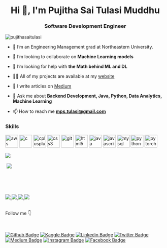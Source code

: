 <h1 align="center">Hi 👋, I'm Pujitha Sai Tulasi Muddhu</h1>
<h3 align="center">Software Development Engineer</h3>

<p align="left"> <img src="https://komarev.com/ghpvc/?username=pujithasaitulasi" alt="pujithasaitulasi" /> </p>

- 🔭 I’m an Engineering Management grad at Northeastern University.

- 👯 I’m looking to collaborate on **Machine Learning models**

- 🤝 I’m looking for help with **the Math behind ML and DL**

- 👨‍💻 All of my projects are available at my [website](https://pujithasaitulasimuddhu.netlify.app)

- 📝 I write articles on [Medium](https://medium.com/@mps.tulasi)

- 💬 Ask me about **Backend Development, Java, Python, Data Analytics, Machine Learning**

- 📫 How to reach me **mps.tulasi@gmail.com**


### Skills
<!-- BLOG-POST-LIST:START -->
<!-- BLOG-POST-LIST:END -->

<p align="left"><img src="https://devicons.github.io/devicon/devicon.git/icons/amazonwebservices/amazonwebservices-original-wordmark.svg" alt="aws" width="40" height="40"/> <img src="https://devicons.github.io/devicon/devicon.git/icons/c/c-original.svg" alt="c" width="40" height="40"/> <img src="https://devicons.github.io/devicon/devicon.git/icons/cplusplus/cplusplus-original.svg" alt="cplusplus" width="40" height="40"/> <img src="https://devicons.github.io/devicon/devicon.git/icons/css3/css3-original-wordmark.svg" alt="css3" width="40" height="40"/> <img src="https://www.vectorlogo.zone/logos/git-scm/git-scm-icon.svg" alt="git" width="40" height="40"/> <img src="https://devicons.github.io/devicon/devicon.git/icons/html5/html5-original-wordmark.svg" alt="html5" width="40" height="40"/> <img src="https://devicons.github.io/devicon/devicon.git/icons/java/java-original-wordmark.svg" alt="java" width="40" height="40"/> <img src="https://devicons.github.io/devicon/devicon.git/icons/javascript/javascript-original.svg" alt="javascript" width="40" height="40"/> <img src="https://devicons.github.io/devicon/devicon.git/icons/mysql/mysql-original-wordmark.svg" alt="mysql" width="40" height="40"/> <img src="https://devicons.github.io/devicon/devicon.git/icons/python/python-original.svg" alt="python" width="40" height="40"/> <img src="https://www.vectorlogo.zone/logos/pytorch/pytorch-icon.svg" alt="pytorch" width="40" height="40"/></p><p><img align="left" src="https://github-readme-stats.vercel.app/api/top-langs/?username=pujithasaitulasi&theme=dark&hide_langs_below=1" /></p>
<br>
<p>&nbsp;<img align="center" src="https://github-readme-stats.vercel.app/api?username=pujithasaitulasi&&show_icons=true&title_color=ffffff&icon_color=bb2acf&text_color=daf7dc&bg_color=151515" /></p>

<div> 
<br><br><br><br>
<a href=https://www.gsyay.com>
   <img src=https://img.shields.io/badge/Mentor-YAY!-brightgreen>
</a>
<a href=https://www.linkedin.com/company/technocolabs>
   <img src=https://img.shields.io/badge/Data_Science_Intern-Technocolabs-brightgreen>
</a>
<a href=https://www.codingninjas.com>
   <img src=https://img.shields.io/badge/Campus_Ninja-Coding_Ninjas_India-brightgreen>
</a>
<a href=https://oscvizag.github.io/github/>
   <img src=https://img.shields.io/badge/OSC_Lead-OSC_Vizag-brightgreen>
</a>
</div>

<div>
<br><p>Follow me 👇</p><br>
</div>

[![Github Badge](https://img.shields.io/badge/Follow-blue?style=social&logo=Github&link=https://github.com/PujithaSaiTulasi)](https://github.com/PujithaSaiTulasi)
[![Kaggle Badge](https://img.shields.io/badge/-pujithasaitulasim-blue?style=social&logo=Kaggle&link=https://www.kaggle.com/pujithasaitulasim)](https://www.kaggle.com/pujithasaitulasim)
[![Linkedin Badge](https://img.shields.io/badge/-Pujitha-blue?style=social&logo=Linkedin&logoColor=blue&link=https://www.linkedin.com/in/muddhu-pujitha-sai-tulasi-199173191/)](https://www.linkedin.com/in/muddhu-pujitha-sai-tulasi-199173191/)
[![Twitter Badge](http://img.shields.io/badge/-@muddhusai-1ca0f1?style=social&logo=twitter&logoColor=blue&link=https://twitter.com/muddhusai)](https://twitter.com/muddhusai)
[![Medium Badge](https://img.shields.io/badge/@Pujitha-blue?style=social&logo=Medium&link=https://medium.com/@mps.tulasi)](https://medium.com/@mps.tulasi) 
[![Instagram Badge](https://img.shields.io/badge/-Pujitha-blue?style=social&logo=Instagram&link=https://www.instagram.com/tulasi_10)](https://www.instagram.com/tulasi_10)
[![Facebook Badge](https://img.shields.io/badge/-Pujitha-blue?style=social&logo=Facebook&link=https://www.facebook.com/pujithasaitulasi.m)](https://www.facebook.com/pujithasaitulasi.m)

